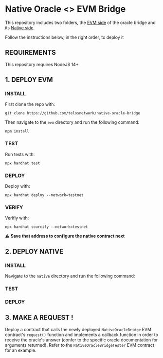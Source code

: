 # Native Oracle <> EVM Bridge

This repository includes two folders, the [EVM side](https://github.com/telosnetwork/native-oracle-bridge/tree/main/evm) of the oracle bridge and its [Native side](https://github.com/telosnetwork/native-oracle-bridge/tree/main/native).

Follow the instructions below, in the right order, to deploy it

## REQUIREMENTS

This repository requires NodeJS 14+

## 1. DEPLOY EVM

### INSTALL

First clone the repo with:

`git clone https://github.com/telosnetwork/native-oracle-bridge`

Then navigate to the `evm` directory and run the following command:

`npm install`

### TEST

Run tests with:

`npx hardhat test`

### DEPLOY

Deploy with:

`npx hardhat deploy --network=testnet`

### VERIFY

Verifiy with:

`npx hardhat sourcify --network=testnet`

⚠️ **Save that address to configure the native contract next**

## 2. DEPLOY NATIVE

### INSTALL

Navigate to the `native` directory and run the following command:

### TEST
### DEPLOY

## 3. MAKE A REQUEST !

Deploy a contract that calls the newly deployed `NativeOracleBridge` EVM contract's `request()` function and implements a callback function in order to receive the oracle's answer (confer to the specific oracle documentation for arguments returned). Refer to the `NativeOracleBridgeTester` EVM contract for an example.


